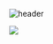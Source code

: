 ![header](https://capsule-render.vercel.app/api?type=wave&color=auto&height=300&section=header&text=Gyejin%&fontSize=90)


 <img src="https://img.shields.io/badge/Python-#3776AB?style=flat&logo=Python&logoColor=white"/>
